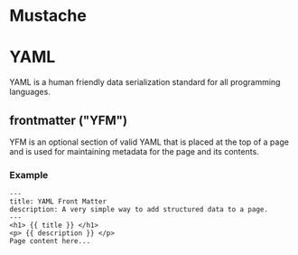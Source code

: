 # Mustache

# YAML
YAML is a human friendly data serialization standard for all programming languages.

## frontmatter ("YFM")
YFM is an optional section of valid YAML that is placed at the top of a page and
is used for maintaining metadata for the page and its contents.

### Example
    ---
    title: YAML Front Matter
    description: A very simple way to add structured data to a page.
    ---
    <h1> {{ title }} </h1>
    <p> {{ description }} </p>
    Page content here...
